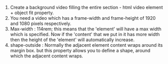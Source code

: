1. Create a background video filling the entire section - html video element + object fit property.
2. You need a video which has a frame-width and frame-height of 1920 and 1080  pixels respectively.
3. Max-width : 114rem; this means that the 'element' will have a max width which is specified. Now if the 'content' that we put in it has more width then the height of the 'element' will automatically increase.
4. shape-outside : Normally the adjacent element content wraps around its margin box. but this property allows you to define a shape, around which the adjacent content wraps.